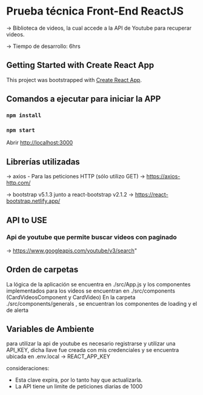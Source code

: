 # Prueba técnica Front-End ReactJS

-> Biblioteca de videos, la cual accede a la API de Youtube para recuperar videos.

-> Tiempo de desarrollo: 6hrs

## Getting Started with Create React App

This project was bootstrapped with [Create React App](https://github.com/facebook/create-react-app).

## Comandos a ejecutar para iniciar la APP

### `npm install`

### `npm start`

Abrir [http://localhost:3000](http://localhost:3000)

## Librerías utilizadas

-> axios - Para las peticiones HTTP (sólo utilizo GET) -> https://axios-http.com/

-> bootstrap v5.1.3 junto a react-bootstrap v2.1.2 -> https://react-bootstrap.netlify.app/

## API to USE

### Api de youtube que permite buscar videos con paginado

-> https://www.googleapis.com/youtube/v3/search"

## Orden de carpetas

La lógica de la aplicación se encuentra en ./src/App.js y los componentes implementados para los videos se encuentran en ./src/components (CardVideosComponent y CardVideo)
En la carpeta ./src/components/generals , se encuentran los componentes de loading y el de alerta

## Variables de Ambiente

para utilizar la api de youtube es necesario registrarse y utilizar una API_KEY, dicha llave fue creada con mis credenciales y se encuentra ubicada en .env.local -> REACT_APP_KEY

consideraciones:

- Esta clave expira, por lo tanto hay que actualizarla.
- La API tiene un limite de peticiones diarias de 1000
